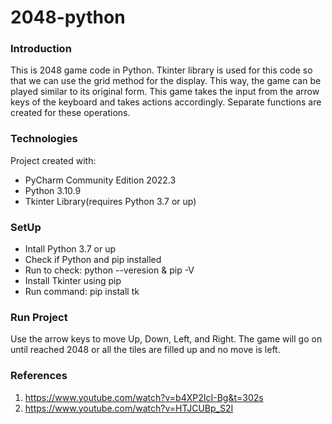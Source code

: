 # 2048-python

### Introduction
This is 2048 game code in Python. Tkinter library is used for this code so that we can use the grid method for the display. This way, the game can be played similar to its original form. This game takes the input from the arrow keys of the keyboard and takes actions accordingly. Separate functions are created for these operations.

### Technologies
Project created with:
* PyCharm Community Edition 2022.3 
* Python 3.10.9 
* Tkinter Library(requires Python 3.7 or up)

### SetUp
* Intall Python 3.7 or up
* Check if Python and pip installed
* Run to check: python --veresion & pip -V
* Install Tkinter using pip
* Run command: pip install tk

### Run Project
Use the arrow keys to move Up, Down, Left, and Right. The game will go on until reached 2048 or all the tiles are filled up and no move is left. 

### References
1. https://www.youtube.com/watch?v=b4XP2IcI-Bg&t=302s
2. https://www.youtube.com/watch?v=HTJCUBp_S2I

